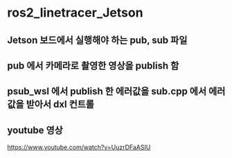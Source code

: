 # ros2_linetracer_Jetson

## Jetson 보드에서 실행해야 하는 pub, sub 파일
## pub 에서 카메라로 촬영한 영상을 publish 함
## psub_wsl 에서 publish 한 에러값을 sub.cpp 에서 에러값을 받아서 dxl 컨트롤

## youtube 영상
https://www.youtube.com/watch?v=UuzrDFaASIU
